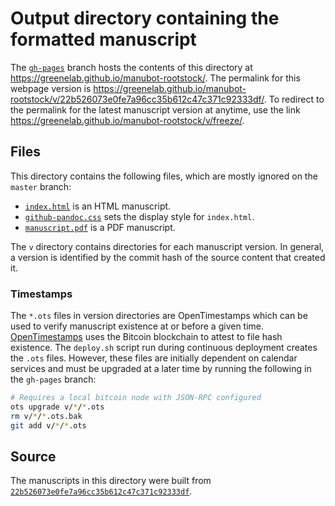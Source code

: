 # Output directory containing the formatted manuscript

The [`gh-pages`](https://github.com/greenelab/manubot-rootstock/tree/gh-pages) branch hosts the contents of this directory at https://greenelab.github.io/manubot-rootstock/.
The permalink for this webpage version is https://greenelab.github.io/manubot-rootstock/v/22b526073e0fe7a96cc35b612c47c371c92333df/.
To redirect to the permalink for the latest manuscript version at anytime, use the link https://greenelab.github.io/manubot-rootstock/v/freeze/.

## Files

This directory contains the following files, which are mostly ignored on the `master` branch:

+ [`index.html`](index.html) is an HTML manuscript.
+ [`github-pandoc.css`](github-pandoc.css) sets the display style for `index.html`.
+ [`manuscript.pdf`](manuscript.pdf) is a PDF manuscript.

The `v` directory contains directories for each manuscript version.
In general, a version is identified by the commit hash of the source content that created it.

### Timestamps

The `*.ots` files in version directories are OpenTimestamps which can be used to verify manuscript existence at or before a given time.
[OpenTimestamps](https://opentimestamps.org/) uses the Bitcoin blockchain to attest to file hash existence.
The `deploy.sh` script run during continuous deployment creates the `.ots` files.
However, these files are initially dependent on calendar services and must be upgraded at a later time by running the following in the `gh-pages` branch:

```sh
# Requires a local bitcoin node with JSON-RPC configured
ots upgrade v/*/*.ots
rm v/*/*.ots.bak
git add v/*/*.ots
```

## Source

The manuscripts in this directory were built from
[`22b526073e0fe7a96cc35b612c47c371c92333df`](https://github.com/greenelab/manubot-rootstock/commit/22b526073e0fe7a96cc35b612c47c371c92333df).
